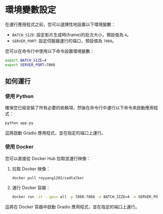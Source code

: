 # 環境變數設定

在運行應用程式之前，您可以選擇性地設置以下環境變數：

- `BATCH_SIZE`: 設定影片生成時(frame)的批次大小，預設值為 `4`。
- `SERVER_PORT`: 設定伺服器運行的端口，預設值為 `7860`。

您可以在命令行中使用以下命令設置環境變數：

```bash
export BATCH_SIZE=4
export SERVER_PORT=7860
```

## 如何運行

### 使用 Python

確保您已經安裝了所有必要的依賴項，然後在命令行中運行以下命令來啟動應用程式：

```bash
python app.py
```

這將啟動 Gradio 應用程式，並在指定的端口上運行。

### 使用 Docker

您可以直接從 Docker Hub 拉取並運行映像：

1. 拉取 Docker 映像：

   ```bash
   docker pull royyang1203/sadtalker
   ```

2. 運行 Docker 容器：

   ```bash
   docker run -it --gpus all -p 7860:7860 -e BATCH_SIZE=4 -e SERVER_PORT=7860 royyang1203/sadtalker
   ```

這將在 Docker 容器中啟動 Gradio 應用程式，並在指定的端口上運行。
